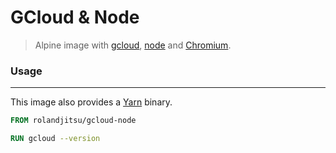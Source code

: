 # GCloud & Node

> Alpine image with [gcloud](https://cloud.google.com/sdk/gcloud), [node](https://nodejs.org) and [Chromium](https://www.chromium.org/Home).


### Usage
---------
This image also provides a [Yarn](https://yarnpkg.com) binary.

```dockerfile
FROM rolandjitsu/gcloud-node

RUN gcloud --version
```
